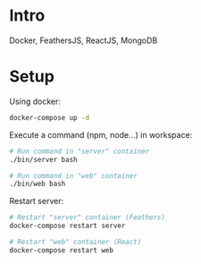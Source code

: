 # Intro
Docker, FeathersJS, ReactJS, MongoDB

# Setup
Using docker:
```bash
docker-compose up -d
```

Execute a command (npm, node...) in workspace:
```bash
# Run command in "server" container
./bin/server bash

# Run command in "web" container
./bin/web bash
```

Restart server:
```bash
# Restart "server" container (Feathers)
docker-compose restart server

# Restart "web" container (React)
docker-compose restart web
```

